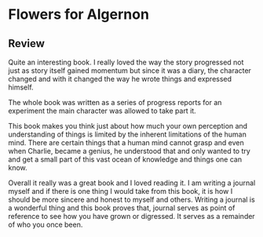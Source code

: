 # Flowers for Algernon
## Review
Quite an interesting book. I really loved the way the story progressed not just as story itself gained momentum but since it was a diary, the character changed and with it changed the way he wrote things and expressed himself.

The whole book was written as a series of progress reports for an experiment the main character was allowed to take part it.

This book makes you think just about how much your own perception and understanding of things is limited by the inherent limitations of the human mind. There are certain things that a human mind cannot grasp and even when Charlie, became a genius, he understood that and only wanted to try and get a small part of this vast ocean of knowledge and things one can know.

Overall it really was a great book and I loved reading it. I am writing a journal myself and if there is one thing I would take from this book, it is how I should be more sincere and honest to myself and others. Writing a journal is a wonderful thing and this book proves that, journal serves as point of reference to see how you have grown or digressed. It serves as a remainder of who you once been.